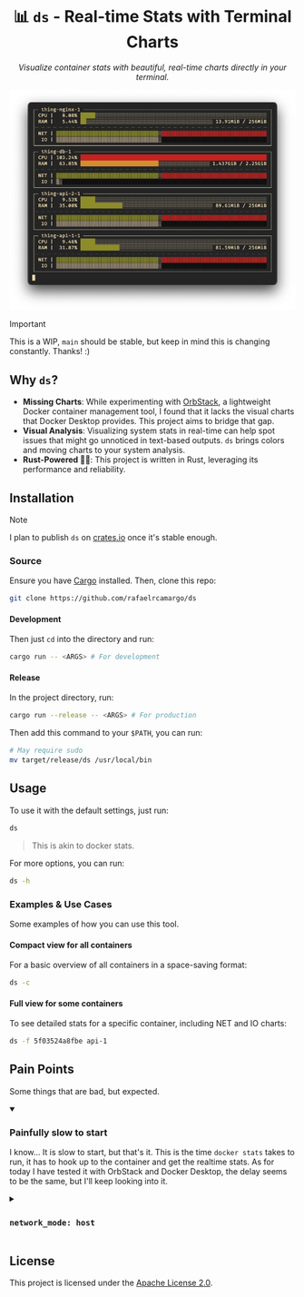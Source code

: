 <div align="center">

# 📊 `ds` - Real-time Stats with Terminal Charts

*Visualize container stats with beautiful, real-time charts directly in your terminal.*

  <img src="./assets/demo.png" alt="demo" />
</div>

> [!IMPORTANT]
> This is a WIP, `main` should be stable, but keep in mind this is changing constantly. Thanks! :)

## Why `ds`?

- **Missing Charts**: While experimenting with [OrbStack](https://orbstack.dev/), a lightweight Docker container management tool, I found that it lacks the visual charts that Docker Desktop provides. This project aims to bridge that gap.
- **Visual Analysis**: Visualizing system stats in real-time can help spot issues that might go unnoticed in text-based outputs. `ds` brings colors and moving charts to your system analysis.
- **Rust-Powered 😶‍🌫️**: This project is written in Rust, leveraging its performance and reliability.

## Installation

> [!NOTE]
> I plan to publish `ds` on [crates.io](https://crates.io/) once it's stable enough.

### Source

Ensure you have [Cargo](https://doc.rust-lang.org/cargo/getting-started/installation.html) installed. Then, clone this repo:

```bash
git clone https://github.com/rafaelrcamargo/ds
```

#### Development

Then just `cd` into the directory and run:

```bash
cargo run -- <ARGS> # For development
```

#### Release

In the project directory, run:

```bash
cargo run --release -- <ARGS> # For production
```

Then add this command to your `$PATH`, you can run:

```bash
# May require sudo
mv target/release/ds /usr/local/bin
```

## Usage

To use it with the default settings, just run:

```bash
ds
```

> This is akin to docker stats.

For more options, you can run:

```bash
ds -h
```

### Examples & Use Cases

Some examples of how you can use this tool.

#### Compact view for all containers

For a basic overview of all containers in a space-saving format:

```bash
ds -c
```

#### Full view for some containers

To see detailed stats for a specific container, including NET and IO charts:

```bash
ds -f 5f03524a8fbe api-1
```

## Pain Points

Some things that are bad, but expected.

<details open>
<summary>

### Painfully slow to start

</summary>

I know... It is slow to start, but that's it. This is the time `docker stats` takes to run, it has to hook up to the container and get the realtime stats. As for today I have tested it with OrbStack and Docker Desktop, the delay seems to be the same, but I'll keep looking into it.

</details>

<details>
<summary>

### `network_mode: host`

</summary>

From the GIF you can also note that the `NET` chart is not moving, but this is expected there. This containers are running in `network_mode: host` and the `NET` chart will only be populated if you're using the `bridge` network.

> Ps: If you use Mac and think I'm completely out of my mind for the `network_mode: host` above, I know. It's a running topic on the **Docker Desktop for Mac** and yet not supported. You can follow the discussion [here](https://github.com/docker/roadmap/issues/238). And this was the main reason I started looking into OrbStack.

</details>

## License

This project is licensed under the [Apache License 2.0](LICENSE).
